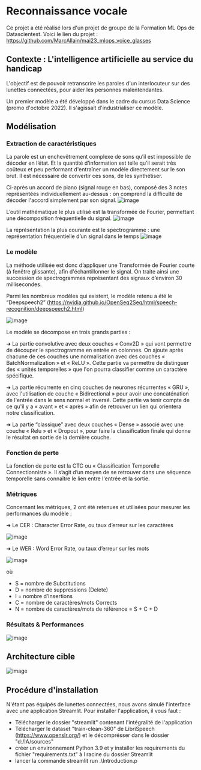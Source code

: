 # Reconnaissance vocale
Ce projet a été réalisé lors d'un projet de groupe de la Formation ML Ops de Datascientest.
Voici le lien du projet : https://github.com/MarcAllain/mai23_mlops_voice_glasses

## Contexte : L'intelligence artificielle au service du handicap
L'objectif est de pouvoir retranscrire les paroles d'un interlocuteur sur des lunettes connectées, pour aider les personnes malentendantes.

Un premier modèle a été développé dans le cadre du cursus Data Science (promo d'octobre 2022).
Il s'agissait d'industrialiser ce modèle.


## Modélisation

### Extraction de caractéristiques

La parole est un enchevêtrement complexe de sons qu’il est impossible de décoder en l’état. Et la quantité d’information est telle qu’il serait très coûteux et peu performant d'entraîner un modèle directement sur le son brut. 
Il est nécessaire de convertir ces sons, de les synthétiser.

Ci-après un accord de piano (signal rouge en bas), composé des 3 notes représentées individuellement au-dessus : on comprend la difficulté de décoder l'accord simplement par son signal.
![image](https://github.com/Marc-ALLAIN-Verlingue/mai23_mlops_voice_glasses/assets/94903015/1a5dcc8d-37d7-4e2a-b9c7-6577b41f3447)

L’outil mathématique le plus utilisé est la transformée de Fourier, permettant une  décomposition fréquentielle du signal.
![image](https://github.com/Marc-ALLAIN-Verlingue/mai23_mlops_voice_glasses/assets/94903015/3cf8f78b-39fb-48d5-8c25-aad2353562bf)

La représentation la plus courante est le spectrogramme : une représentation fréquentielle d’un signal dans le temps
![image](https://github.com/Marc-ALLAIN-Verlingue/mai23_mlops_voice_glasses/assets/94903015/abc3170b-ea78-4a3e-839e-57833409144f)

### Le modèle

La méthode utilisée est donc d’appliquer une Transformée de Fourier courte (à fenêtre glissante), afin d'échantillonner le signal. 
On traite ainsi une succession de spectrogrammes représentant des signaux d‘environ 30 millisecondes.

Parmi les nombreux modèles qui existent, le modèle retenu a été le “Deepspeech2” (https://nvidia.github.io/OpenSeq2Seq/html/speech-recognition/deepspeech2.html)

![image](https://github.com/Marc-ALLAIN-Verlingue/mai23_mlops_voice_glasses/assets/94903015/a6b39e73-2cc6-4e4c-ba30-18d46e507b05)

Le modèle se décompose en trois grands parties :

➔	La partie convolutive avec deux couches « Conv2D » qui vont permettre de découper le spectrogramme en entrée en colonnes. 
On ajoute après chacune de ces couches une normalisation avec des couches « BatchNormalization » et « ReLU ». 
Cette partie va permettre de distinguer des « unités temporelles » que l'on pourra classifier comme un caractère spécifique.

➔	La partie récurrente en cinq couches de neurones récurrentes « GRU », avec l'utilisation de couche « Bidirectional » pour avoir une concaténation de l'entrée dans le sens normal et inversé. 
Cette partie va tenir compte de ce qu'il y a « avant » et « après » afin de retrouver un lien qui orientera notre classification.

➔	La partie “classique” avec deux couches « Dense » associé avec une couche « Relu » et « Dropout », pour faire la classification finale qui donne le résultat en sortie de la dernière couche.

### Fonction de perte

La fonction de perte est la CTC ou « Classification Temporelle Connectionniste ». 
Il s’agit d’un moyen de se retrouver dans une séquence temporelle sans connaître le lien entre l'entrée et la sortie.

### Métriques

Concernant les métriques, 2 ont été retenues et utilisées pour mesurer les performances du modèle : 

➔	Le CER : Character Error Rate, ou taux d’erreur sur les caractères

 ![image](https://github.com/Marc-ALLAIN-Verlingue/mai23_mlops_voice_glasses/assets/94903015/32ee3e72-a003-4f81-8587-7f03e9c23b01)


➔	Le WER : Word Error Rate, ou taux d’erreur sur les mots

 ![image](https://github.com/Marc-ALLAIN-Verlingue/mai23_mlops_voice_glasses/assets/94903015/d5d86fac-c426-4ebc-8d4b-eb9c7b36bd70)


où 
- S = nombre de Substitutions
- D = nombre de suppressions (Delete)
- I = nombre d’Insertions
- C = nombre de caractères/mots Corrects
- N = nombre de caractères/mots de référence = S + C + D

### Résultats & Performances

![image](https://github.com/Marc-ALLAIN-Verlingue/mai23_mlops_voice_glasses/assets/94903015/3017883d-ff37-4f39-8c91-d34045582f53)

## Architecture cible

![image](https://github.com/Marc-ALLAIN-Verlingue/mai23_mlops_voice_glasses/assets/94903015/cf97e252-06bb-4e78-a655-e73abb18c33c)


## Procédure d'installation

N'étant pas équipés de lunettes connectées, nous avons simulé l'interface avec une application Streamlit.
Pour installer l'application, il vous faut :
- Télécharger le dossier "streamlit" contenant l'intégralité de l'application
- Télécharger le dataset "train-clean-360" de LibriSpeech (https://www.openslr.org/) et le décomprésser dans le dossier "d:/IA/sources"
- créer un environnement Python 3.9 et y installer les requirements du fichier "requirements.txt" à l racine du dossier Streamlit
- lancer la commande streamlit run .\Introduction.p
